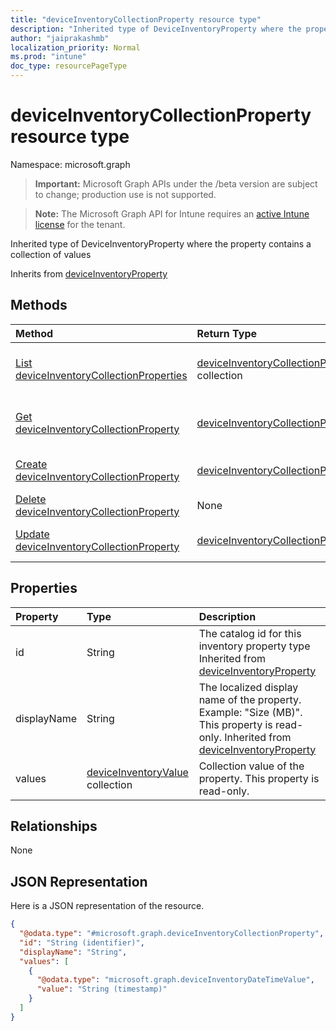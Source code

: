 ```yaml
---
title: "deviceInventoryCollectionProperty resource type"
description: "Inherited type of DeviceInventoryProperty where the property contains a collection of values"
author: "jaiprakashmb"
localization_priority: Normal
ms.prod: "intune"
doc_type: resourcePageType
---
```


# deviceInventoryCollectionProperty resource type

Namespace: microsoft.graph

> **Important:** Microsoft Graph APIs under the /beta version are subject to change; production use is not supported.

> **Note:** The Microsoft Graph API for Intune requires an [active Intune license](https://go.microsoft.com/fwlink/?linkid=839381) for the tenant.

Inherited type of DeviceInventoryProperty where the property contains a collection of values


Inherits from [deviceInventoryProperty](../resources/intune-devices-deviceinventoryproperty.md)

## Methods
|Method|Return Type|Description|
|:---|:---|:---|
|[List deviceInventoryCollectionProperties](../api/intune-devices-deviceinventorycollectionproperty-list.md)|[deviceInventoryCollectionProperty](../resources/intune-devices-deviceinventorycollectionproperty.md) collection|List properties and relationships of the [deviceInventoryCollectionProperty](../resources/intune-devices-deviceinventorycollectionproperty.md) objects.|
|[Get deviceInventoryCollectionProperty](../api/intune-devices-deviceinventorycollectionproperty-get.md)|[deviceInventoryCollectionProperty](../resources/intune-devices-deviceinventorycollectionproperty.md)|Read properties and relationships of the [deviceInventoryCollectionProperty](../resources/intune-devices-deviceinventorycollectionproperty.md) object.|
|[Create deviceInventoryCollectionProperty](../api/intune-devices-deviceinventorycollectionproperty-create.md)|[deviceInventoryCollectionProperty](../resources/intune-devices-deviceinventorycollectionproperty.md)|Create a new [deviceInventoryCollectionProperty](../resources/intune-devices-deviceinventorycollectionproperty.md) object.|
|[Delete deviceInventoryCollectionProperty](../api/intune-devices-deviceinventorycollectionproperty-delete.md)|None|Deletes a [deviceInventoryCollectionProperty](../resources/intune-devices-deviceinventorycollectionproperty.md).|
|[Update deviceInventoryCollectionProperty](../api/intune-devices-deviceinventorycollectionproperty-update.md)|[deviceInventoryCollectionProperty](../resources/intune-devices-deviceinventorycollectionproperty.md)|Update the properties of a [deviceInventoryCollectionProperty](../resources/intune-devices-deviceinventorycollectionproperty.md) object.|

## Properties
|Property|Type|Description|
|:---|:---|:---|
|id|String|The catalog id for this inventory property type Inherited from [deviceInventoryProperty](../resources/intune-devices-deviceinventoryproperty.md)|
|displayName|String|The localized display name of the property. Example: "Size (MB)". This property is read-only. Inherited from [deviceInventoryProperty](../resources/intune-devices-deviceinventoryproperty.md)|
|values|[deviceInventoryValue](../resources/intune-devices-deviceinventoryvalue.md) collection|Collection value of the property. This property is read-only.|

## Relationships
None

## JSON Representation
Here is a JSON representation of the resource.
<!-- {
  "blockType": "resource",
  "keyProperty": "id",
  "@odata.type": "microsoft.graph.deviceInventoryCollectionProperty"
}
-->
``` json
{
  "@odata.type": "#microsoft.graph.deviceInventoryCollectionProperty",
  "id": "String (identifier)",
  "displayName": "String",
  "values": [
    {
      "@odata.type": "microsoft.graph.deviceInventoryDateTimeValue",
      "value": "String (timestamp)"
    }
  ]
}
```

